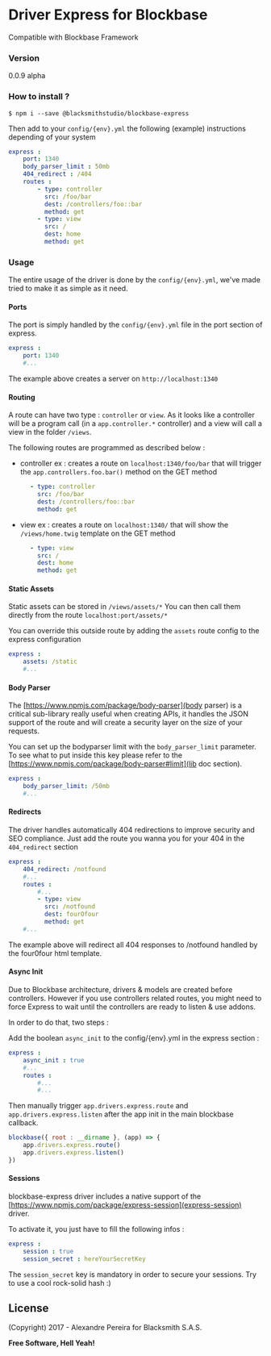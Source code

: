 # Driver Express for Blockbase
Compatible with Blockbase Framework

### Version
0.0.9 alpha

### How to install ?
```shell
$ npm i --save @blacksmithstudio/blockbase-express
```

Then add to your `config/{env}.yml` the following (example) instructions depending of your system
```yml
express :
    port: 1340
    body_parser_limit : 50mb
    404_redirect : /404
    routes :
        - type: controller
          src: /foo/bar
          dest: /controllers/foo::bar
          method: get
        - type: view
          src: /
          dest: home
          method: get
```

### Usage
The entire usage of the driver is done by the `config/{env}.yml`, we've made tried to make it as simple as it need.

#### Ports
The port is simply handled by the `config/{env}.yml` file in the port section of express.

```yml
express :
    port: 1340
    #...
```

The example above creates a server on `http://localhost:1340`

#### Routing
A route can have two type : `controller` or `view`.
As it looks like a controller will be a program call (in a `app.controller.*` controller) and a view will call a view in the folder `/views`.

The following routes are programmed as described below :

* controller
ex : creates a route on `localhost:1340/foo/bar` that will trigger the `app.controllers.foo.bar()` method on the GET method
```yml
      - type: controller
        src: /foo/bar
        dest: /controllers/foo::bar
        method: get
```

* view
ex : creates a route on `localhost:1340/` that will show the `/views/home.twig` template on the GET method
```yml
      - type: view
        src: /
        dest: home
        method: get
```

#### Static Assets
Static assets can be stored in `/views/assets/*`
You can then call them directly from the route `localhost:port/assets/*`

You can override this outside route by adding the `assets` route config to the express configuration

```yml
express :
    assets: /static
    #...
```

#### Body Parser
The [https://www.npmjs.com/package/body-parser](body parser) is a critical sub-library really useful when creating APIs, it handles the JSON support of the route and will create a security layer on the size of your requests.

You can set up the bodyparser limit with the `body_parser_limit` parameter.
To see what to put inside this key please refer to the [https://www.npmjs.com/package/body-parser#limit](lib doc section).

```yml
express :
    body_parser_limit: /50mb
    #...
```

#### Redirects
The driver handles automatically 404 redirections to improve security and SEO compliance.
Just add the route you wanna you for your 404 in the `404_redirect` section

```yml
express :
    404_redirect: /notfound
    #...
    routes :
        #...
        - type: view
          src: /notfound
          dest: fourOfour
          method: get
    #...
```

The example above will redirect all 404 responses to /notfound handled by the four0four html template.

#### Async Init
Due to Blockbase architecture, drivers & models are created before controllers. However if you use controllers related routes, you might need to force Express to wait until the controllers are ready to listen & use addons.

In order to do that, two steps :

Add the boolean `async_init` to the config/{env}.yml in the express section :
```yml
express :
    async_init : true
    #...
    routes :
        #...
        #...
```

Then manually trigger `app.drivers.express.route` and `app.drivers.express.listen` after the app init in the main blockbase callback.
```js
blockbase({ root : __dirname }, (app) => {
    app.drivers.express.route()
    app.drivers.express.listen()
})
```

#### Sessions
blockbase-express driver includes a native support of the [https://www.npmjs.com/package/express-session](express-session) driver.

To activate it, you just have to fill the following infos :
```yml
express :
    session : true
    session_secret : hereYourSecretKey
```

The `session_secret` key is mandatory in order to secure your sessions. Try to use a cool rock-solid hash :)

License
----

(Copyright) 2017 - Alexandre Pereira for Blacksmith S.A.S.


**Free Software, Hell Yeah!**

[Node.js]:https://nodejs.org/en
[NPM]:https://www.npmjs.com
